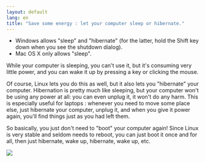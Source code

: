 ```yaml
---
layout: default
lang: en
title: "Save some energy : let your computer sleep or hibernate."
---
```


<ul>
<li>Windows allows "sleep" and "hibernate" (for the latter, hold the Shift key down when you see the shutdown 
dialog).</li>
<li>Mac OS X only allows "sleep".</li>
</ul>

While your computer is sleeping, you can't use it, but it's consuming 
very little power, and you can wake it up by pressing a key or clicking 
the mouse.

Of course, Linux lets you do this as well, but it also lets you 
"hibernate" your computer. Hibernation is pretty much like sleeping, but 
your computer won't be using any power at all: you can even unplug it, 
it won't do any harm. This is especially useful for laptops : whenever 
you need to move some place else, just hibernate your computer, unplug 
it, and when you give it power again, you'll find things just as you had 
left them.

So basically, you just don't need to "boot" your computer again! 
Since Linux is very stable and seldom needs to reboot, you can just boot 
it once and for all, then just hibernate, wake up, hibernate, wake up, 
etc.

<img src="Images/suspend_hibernate_thumb.png" />




